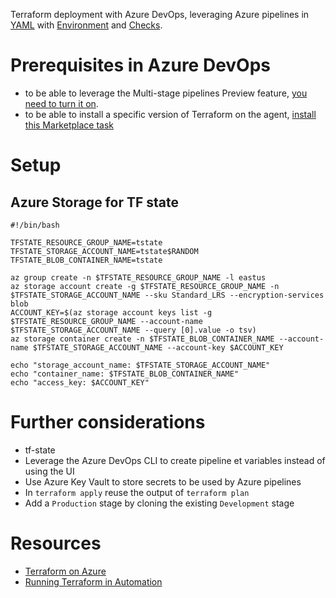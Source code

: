 Terraform deployment with Azure DevOps, leveraging Azure pipelines in [YAML](http://aka.ms/yaml) with [Environment](https://docs.microsoft.com/azure/devops/pipelines/yaml-schema?view=azure-devops&tabs=schema#environment) and [Checks](https://docs.microsoft.com/azure/devops/pipelines/process/checks?view=azure-devops).

# Prerequisites in Azure DevOps

- to be able to leverage the Multi-stage pipelines Preview feature, [you need to turn it on](https://docs.microsoft.com/azure/devops/pipelines/process/stages?view=azure-devops&tabs=yaml).
- to be able to install a specific version of Terraform on the agent, [install this Marketplace task](https://marketplace.visualstudio.com/items?itemName=ms-devlabs.custom-terraform-tasks)

# Setup

## Azure Storage for TF state

```
#!/bin/bash

TFSTATE_RESOURCE_GROUP_NAME=tstate
TFSTATE_STORAGE_ACCOUNT_NAME=tstate$RANDOM
TFSTATE_BLOB_CONTAINER_NAME=tstate

az group create -n $TFSTATE_RESOURCE_GROUP_NAME -l eastus
az storage account create -g $TFSTATE_RESOURCE_GROUP_NAME -n $TFSTATE_STORAGE_ACCOUNT_NAME --sku Standard_LRS --encryption-services blob
ACCOUNT_KEY=$(az storage account keys list -g $TFSTATE_RESOURCE_GROUP_NAME --account-name $TFSTATE_STORAGE_ACCOUNT_NAME --query [0].value -o tsv)
az storage container create -n $TFSTATE_BLOB_CONTAINER_NAME --account-name $TFSTATE_STORAGE_ACCOUNT_NAME --account-key $ACCOUNT_KEY

echo "storage_account_name: $TFSTATE_STORAGE_ACCOUNT_NAME"
echo "container_name: $TFSTATE_BLOB_CONTAINER_NAME"
echo "access_key: $ACCOUNT_KEY"
```

# Further considerations

- tf-state
- Leverage the Azure DevOps CLI to create pipeline et variables instead of using the UI
- Use Azure Key Vault to store secrets to be used by Azure pipelines
- In `terraform apply` reuse the output of `terraform plan`
- Add a `Production` stage by cloning the existing `Development` stage

# Resources

- [Terraform on Azure](https://docs.microsoft.com/azure/terraform/)
- [Running Terraform in Automation
](https://learn.hashicorp.com/terraform/development/running-terraform-in-automation)
